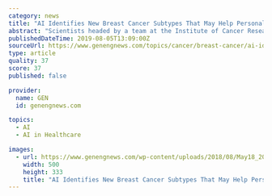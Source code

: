 ```yaml
---
category: news
title: "AI Identifies New Breast Cancer Subtypes That May Help Personalize Diagnosis and Therapy"
abstract: "Scientists headed by a team at the Institute of Cancer Research, London (ICR) have used artificial intelligence (AI) and machine learning (ML) to discover five new subtypes of breast cancer that could help clinicians deliver the most effective therapies— ..."
publishedDateTime: 2019-08-05T13:09:00Z
sourceUrl: https://www.genengnews.com/topics/cancer/breast-cancer/ai-identifies-new-breast-cancer-subtypes-that-may-help-personalize-diagnosis-and-therapy/
type: article
quality: 37
score: 37
published: false

provider:
  name: GEN
  id: genengnews.com

topics:
  - AI
  - AI in Healthcare

images:
  - url: https://www.genengnews.com/wp-content/uploads/2018/08/May18_2015_Fotolia_48142658_BreastCancer5320372207.jpg
    width: 500
    height: 333
    title: "AI Identifies New Breast Cancer Subtypes That May Help Personalize Diagnosis and Therapy"
---
```

